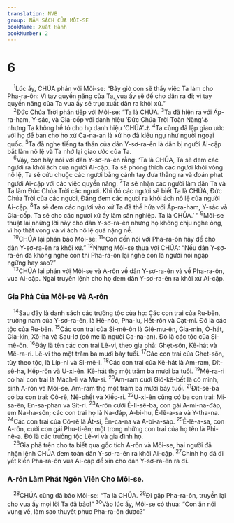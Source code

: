 ```yaml
---
translation: NVB
group: NĂM SÁCH CỦA MÔI-SE
bookName: Xuất Hành 
bookNumber: 2
---
```


<div class="title"><h1>6</h1></div>
<span class="verse xu_6_1"> <sup>1</sup>Lúc ấy, CHÚA phán với Môi-se: “Bây giờ con sẽ thấy việc Ta làm cho Pha-ra-ôn: Vì tay quyền năng của Ta, vua ấy sẽ để cho dân ra đi; vì tay quyền năng của Ta vua ấy sẽ trục xuất dân ra khỏi xứ.” <br/></span>
<span class="verse xu_6_2"> <sup>2</sup>Đức Chúa Trời phán tiếp với Môi-se: “Ta là CHÚA. </span>
<span class="verse xu_6_3"><sup>3</sup>Ta đã hiện ra với Áp-ra-ham, Y-sác, và Gia-cốp với danh hiệu ‘Đức Chúa Trời Toàn Năng’<a data-toggle="tooltip" data-placement="bottom" title="El Shaddai">⚓</a> nhưng Ta không hề tỏ cho họ danh hiệu ‘CHÚA’.<a data-toggle="tooltip" data-placement="bottom" title="Yahweh: Đấng Tự Hữu Hằng Hữu">⚓</a></span>
<span class="verse xu_6_4"><sup>4</sup>Ta cũng đã lập giao ước với họ để ban cho họ xứ Ca-na-an là xứ họ đã kiều ngụ như người ngoại quốc. </span>
<span class="verse xu_6_5"><sup>5</sup>Ta đã nghe tiếng ta thán của dân Y-sơ-ra-ên là dân bị người Ai-cập bắt làm nô lệ và Ta nhớ lại giao ước của Ta. <br/></span>
<span class="verse xu_6_6"> <sup>6</sup>Vậy, con hãy nói với dân Y-sơ-ra-ên rằng: ‘Ta là CHÚA, Ta sẽ đem các ngươi ra khỏi ách của người Ai-cập. Ta sẽ phóng thích các ngươi khỏi vòng nô lệ, Ta sẽ cứu chuộc các ngươi bằng cánh tay đưa thẳng ra và đoán phạt người Ai-cập với các việc quyền năng. </span>
<span class="verse xu_6_7"><sup>7</sup>Ta sẽ nhận các người làm dân Ta và Ta làm Đức Chúa Trời các ngươi. Khi đó các ngươi sẽ biết Ta là CHÚA, Đức Chúa Trời của các ngươi, Đấng đem các ngươi ra khỏi ách nô lệ của người Ai-cập. </span>
<span class="verse xu_6_8"><sup>8</sup>Ta sẽ đem các ngươi vào xứ Ta đã thề hứa với Áp-ra-ham, Y-sác và Gia-cốp. Ta sẽ cho các ngươi xứ ấy làm sản nghiệp. Ta là CHÚA.’ ” </span>
<span class="verse xu_6_9"><sup>9</sup>Môi-se thuật lại những lời này cho dân Y-sơ-ra-ên nhưng họ không chịu nghe ông, vì họ thất vọng và vì ách nô lệ quá nặng nề. <br/></span>
<span class="verse xu_6_10"> <sup>10</sup>CHÚA lại phán bảo Môi-se: </span>
<span class="verse xu_6_11"><sup>11</sup>“Con đến nói với Pha-ra-ôn hãy để cho dân Y-sơ-ra-ên ra khỏi xứ.” </span>
<span class="verse xu_6_12"><sup>12</sup>Nhưng Môi-se thưa với CHÚA: “Nếu dân Y-sơ-ra-ên đã không nghe con thì Pha-ra-ôn lại nghe con là người nói ngập ngừng hay sao?” <br/></span>
<span class="verse xu_6_13"> <sup>13</sup>CHÚA lại phán với Môi-se và A-rôn về dân Y-sơ-ra-ên và về Pha-ra-ôn, vua Ai-cập. Ngài truyền lệnh cho họ đem dân Y-sơ-ra-ên ra khỏi xứ Ai-cập. <br/></span>
<div class="title"><h3>Gia Phả Của Môi-se Và A-rôn </h3></div>
<span class="verse xu_6_14"> <sup>14</sup>Sau đây là danh sách các trưởng tộc của họ: Các con trai của Ru-bên, trưởng nam của Y-sơ-ra-ên, là Hê-nóc, Pha-lu, Hết-rôn và Cạt-mi. Đó là các tộc của Ru-bên. </span>
<span class="verse xu_6_15"><sup>15</sup>Các con trai của Si-mê-ôn là Giê-mu-ên, Gia-min, Ô-hát, Gia-kin, Xô-ha và Sau-lơ (có mẹ là người Ca-na-an). Đó là các tộc của Si-mê-ôn. </span>
<span class="verse xu_6_16"><sup>16</sup>Đây là tên các con trai Lê-vi, theo gia phả: Ghẹt-sôn, Kê-hát và Mê-ra-ri. Lê-vi thọ một trăm ba mươi bảy tuổi. </span>
<span class="verse xu_6_17"><sup>17</sup>Các con trai của Ghẹt-sôn, tùy theo tộc, là Líp-ni và Si-mê-i. </span>
<span class="verse xu_6_18"><sup>18</sup>Các con trai của Kê-hát là Am-ram, Dít-sê-ha, Hếp-rôn và U-xi-ên. Kê-hát thọ một trăm ba mươi ba tuổi. </span>
<span class="verse xu_6_19"><sup>19</sup>Mê-ra-ri có hai con trai là Mách-li và Mu-si. </span>
<span class="verse xu_6_20"><sup>20</sup>Am-ram cưới Giô-kê-bết là cô mình, sinh A-rôn và Môi-se. Am-ram thọ một trăm ba mươi bảy tuổi. </span>
<span class="verse xu_6_21"><sup>21</sup>Đít-sê-ba có ba con trai: Cô-rê, Nê-phết và Xiếc-ri. </span>
<span class="verse xu_6_22"><sup>22</sup>U-xi-ên cũng có ba con trai: Mi-sa-ên, En-sa-phan và Sít-ri. </span>
<span class="verse xu_6_23"><sup>23</sup>A-rôn cưới Ê-li-sê-ba, con gái A-mi-na-đáp, em Na-ha-sôn; các con trai họ là Na-đáp, A-bi-hu, Ê-lê-a-sa và Y-tha-na. </span>
<span class="verse xu_6_24"><sup>24</sup>Các con trai của Cô-rê là Át-si, Ên-ca-na và A-bi-a-sáp. </span>
<span class="verse xu_6_25"><sup>25</sup>Ê-lê-a-sa, con A-rôn, cưới con gái Phu-ti-ên; một trong những con trai của họ tên là Phi-nê-a. Đó là các trưởng tộc Lê-vi và gia đình họ. <br/></span>
<span class="verse xu_6_26"> <sup>26</sup>Gia phả trên cho ta biết qua gốc tích A-rôn và Môi-se, hai người đã nhận lệnh CHÚA đem toàn dân Y-sơ-ra-ên ra khỏi Ai-cập. </span>
<span class="verse xu_6_27"><sup>27</sup>Chính họ đã đi yết kiến Pha-ra-ôn vua Ai-cập để xin cho dân Y-sơ-ra-ên ra đi. <br/></span>
<div class="title"><h3>A-rôn Làm Phát Ngôn Viên Cho Môi-se. </h3></div>
<span class="verse xu_6_28"> <sup>28</sup>CHÚA cũng đã bảo Môi-se: “Ta là CHÚA. </span>
<span class="verse xu_6_29"><sup>29</sup>Đi gặp Pha-ra-ôn, truyền lại cho vua ấy mọi lời Ta đã bảo!” </span>
<span class="verse xu_6_30"><sup>30</sup>Vào lúc ấy, Môi-se có thưa: “Con ăn nói vụng về, làm sao thuyết phục Pha-ra-ôn được?” <br/></span>
